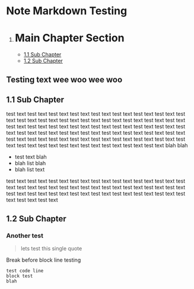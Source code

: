 # Note Markdown Testing
1. # Main Chapter Section
   - [1.1 Sub Chapter](#11-sub-chapter)
   - [1.2 Sub Chapter](#12-sub-chapter)

 ## Testing text wee woo wee woo

 ## 1.1 Sub Chapter

test text
test text
test text
test text
test text
test text
test text
test text
test text
test text
test text
test text
test text
test text
test text
test text
test text
test text
test text
test text
test text
test text
test text
test text
test text
test text
test text
test text
test text
test text
test text
test text
test text
test text
test text
test text
test text
test text
test text
test text
test text
test text
test text
test text
test text
test text
test text
test text
test text
 test text blah blah
 * test text blah
 * blah list blah
  * blah list text

  test text
  test text
  test text
  test text
  test text
  test text
  test text
  test text
  test text
  test text
  test text
  test text
  test text
  test text
  test text
  test text
  test text
  test text
  test text
  test text
  test text
  test text
  test text
  test text
  test text
  test text
  test text
  test text

## 1.2 Sub Chapter
### Another test
> lets test this single quote

Break before block line testing

```
test code line
block test
blah
```
